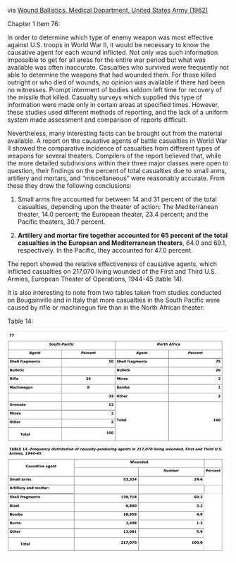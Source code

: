 via [Wound Ballistics, Medical Department, United States Army (1962)](https://web.archive.org/web/20210317070618/https://history.amedd.army.mil/booksdocs/wwii/woundblstcs/)

Chapter 1 Item 76:

In order to determine which type of enemy weapon was most effective against U.S. troops in World War II, it would be necessary to know the causative agent for each wound inflicted. Not only was such information impossible to get for all areas for the entire war period but what was available was often inaccurate. Casualties who survived were frequently not able to determine the weapons that had wounded them. For those killed outright or who died of wounds, no opinion was available if there had been no witnesses. Prompt interment of bodies seldom left time for recovery of the missile that killed. Casualty surveys which supplied this type of information were made only in certain areas at specified times. However, these studies used different methods of reporting, and the lack of a uniform system made assessment and comparison of reports difficult.

Nevertheless, many interesting facts can be brought out from the material available. A report on the causative agents of battle casualties in World War II showed the comparative incidence of casualties from different types of weapons for several theaters. Compilers of the report believed that, while the more detailed subdivisions within their three major classes were open to question, their findings on the percent of total casualties due to small arms, artillery and mortars, and “miscellaneous” were reasonably accurate. From these they drew the following conclusions:

1. Small arms fire accounted for between 14 and 31 percent of the total casualties, depending upon the theater of action: The Mediterranean theater, 14.0 percent; the European theater, 23.4 percent; and the Pacific theaters, 30.7 percent.

2. **Artillery and mortar fire together accounted for 65 percent of the total casualties in the European and Mediterranean theaters**, 64.0 and 69.1, respectively. In the Pacific, they accounted for 47.0 percent.

The report showed the relative effectiveness of causative agents, which inflicted casualties on 217,070 living wounded of the First and Third U.S. Armies, European Theater of Operations, 1944-45 (table 14).

It is also interesting to note from two tables taken from studies conducted on Bougainville and in Italy that more casualties in the South Pacific were caused by rifle or machinegun fire than in the North African theater:

Table 14:

[![causative agents table](./Causative_Agents_Casualties_WWII.png)](https://web.archive.org/web/20210317070618/https://history.amedd.army.mil/booksdocs/wwii/woundblstcs/chapter1.htm#table14)